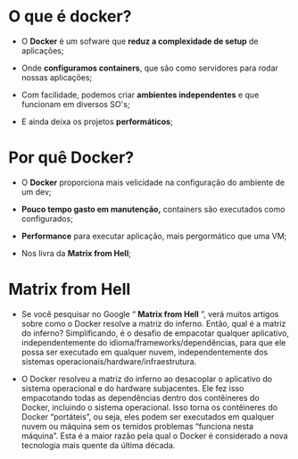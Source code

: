# O que é docker? #

* O **Docker** é um sofware que **reduz a complexidade de setup** de aplicações;

* Onde **configuramos containers**, que são como servidores para rodar nossas aplicações;

* Com facilidade, podemos criar **ambientes independentes** e que funcionam em diversos SO's;

* E ainda deixa os projetos **performáticos**;

# Por quê Docker? #

* O **Docker** proporciona mais velicidade na configuração do ambiente de um dev;

* **Pouco tempo gasto em manutenção,** containers são executados como configurados;
* **Performance** para executar aplicação, mais pergormático que uma VM;

* Nos livra da **Matrix from Hell**;

# Matrix from Hell #

* Se você pesquisar no Google “ **Matrix from Hell** ”, verá muitos artigos sobre como o Docker resolve a matriz do inferno. Então, qual é a matriz do inferno? Simplificando, é o desafio de empacotar qualquer aplicativo, independentemente do idioma/frameworks/dependências, para que ele possa ser executado em qualquer nuvem, independentemente dos sistemas operacionais/hardware/infraestrutura.

* O Docker resolveu a matriz do inferno ao desacoplar o aplicativo do sistema operacional e do hardware subjacentes. Ele fez isso empacotando todas as dependências dentro dos contêineres do Docker, incluindo o sistema operacional. Isso torna os contêineres do Docker “portáteis”, ou seja, eles podem ser executados em qualquer nuvem ou máquina sem os temidos problemas “funciona nesta máquina”. Esta é a maior razão pela qual o Docker é considerado a nova tecnologia mais quente da última década.